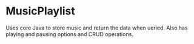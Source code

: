 # MusicPlaylist
Uses core Java to store music and return the data when ueried. Also has playing and pausing options and CRUD operations.
